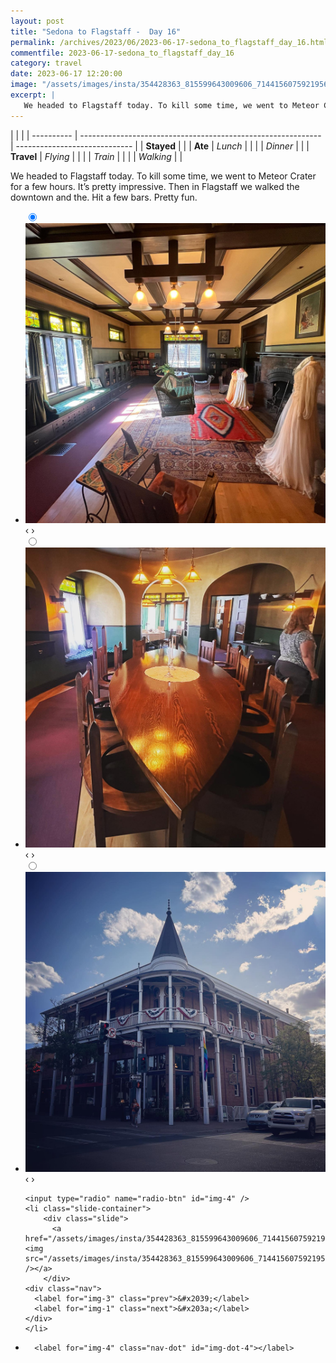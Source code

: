 ```yaml
---
layout: post
title: "Sedona to Flagstaff -  Day 16"
permalink: /archives/2023/06/2023-06-17-sedona_to_flagstaff_day_16.html
commentfile: 2023-06-17-sedona_to_flagstaff_day_16
category: travel
date: 2023-06-17 12:20:00
image: "/assets/images/insta/354428363_815599643009606_7144156075921956391_n_18363111919028161.jpg"
excerpt: |
   We headed to Flagstaff today. To kill some time, we went to Meteor Crater for a few hours. It’s pretty impressive. Then in Flagstaff we walked the downtown and the. Hit a few bars. Pretty fun.
---
```


|            |                                                              |
| ---------- | ------------------------------------------------------------ | ----------------------------- |
| **Stayed** |  |
| **Ate**    | _Lunch_                                                      |          |
|            | _Dinner_                                                     |          |
| **Travel** | _Flying_                                                     |          |
|            | _Train_                                                      |          |
|            | _Walking_                                                    |          |


 We headed to Flagstaff today. To kill some time, we went to Meteor Crater for a few hours. It’s pretty impressive. Then in Flagstaff we walked the downtown and the. Hit a few bars. Pretty fun.


<ul class="slides">
    <input type="radio" name="radio-btn" id="img-1" checked="checked" />
    <li class="slide-container">
        <div class="slide">
          <a href="/assets/images/insta/354519064_1012091706868715_1492091126321378262_n_18000845989891378.jpg"><img src="/assets/images/insta/354519064_1012091706868715_1492091126321378262_n_18000845989891378.jpg" /></a>
        </div>
    <div class="nav">
      <label for="img-4" class="prev">&#x2039;</label>
      <label for="img-2" class="next">&#x203a;</label>
    </div>
    </li>
        <input type="radio" name="radio-btn" id="img-2"  />
    <li class="slide-container">
        <div class="slide">
          <a href="/assets/images/insta/354535658_753998329742545_2851784509349646959_n_17897944064813945.jpg"><img src="/assets/images/insta/354535658_753998329742545_2851784509349646959_n_17897944064813945.jpg" /></a>
        </div>
    <div class="nav">
      <label for="img-1" class="prev">&#x2039;</label>
      <label for="img-3" class="next">&#x203a;</label>
    </div>
    </li>
        <input type="radio" name="radio-btn" id="img-3"  />
    <li class="slide-container">
        <div class="slide">
          <a href="/assets/images/insta/354109709_962241371482298_1991852103933491300_n_18002921248855618.jpg"><img src="/assets/images/insta/354109709_962241371482298_1991852103933491300_n_18002921248855618.jpg" /></a>
        </div>
    <div class="nav">
      <label for="img-2" class="prev">&#x2039;</label>
      <label for="img-4" class="next">&#x203a;</label>
    </div>
    </li>
    
    <input type="radio" name="radio-btn" id="img-4" />
    <li class="slide-container">
        <div class="slide">
          <a href="/assets/images/insta/354428363_815599643009606_7144156075921956391_n_18363111919028161.jpg"><img src="/assets/images/insta/354428363_815599643009606_7144156075921956391_n_18363111919028161.jpg" /></a>
        </div>
    <div class="nav">
      <label for="img-3" class="prev">&#x2039;</label>
      <label for="img-1" class="next">&#x203a;</label>
    </div>
    </li>
			
<li class="nav-dots">
      <label for="img-1" class="nav-dot" id="img-dot-1"></label>
      <label for="img-2" class="nav-dot" id="img-dot-2"></label>
      <label for="img-3" class="nav-dot" id="img-dot-3"></label>

      <label for="img-4" class="nav-dot" id="img-dot-4"></label>

</li>
</ul>        
             

		